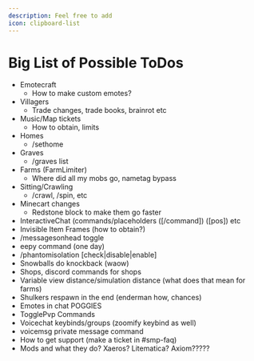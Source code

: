 ```yaml
---
description: Feel free to add
icon: clipboard-list
---
```


# Big List of Possible ToDos

* Emotecraft&#x20;
  * How to make custom emotes?
* Villagers
  * Trade changes, trade books, brainrot etc
* Music/Map tickets
  * How to obtain, limits
* Homes
  * /sethome
* Graves
  * /graves list
* Farms (FarmLimiter)
  * Where did all my mobs go, nametag bypass
* Sitting/Crawling
  * /crawl, /spin, etc
* Minecart changes
  * Redstone block to make them go faster
* InteractiveChat (commands/placeholders (\[/command]) (\[pos]) etc
* Invisible Item Frames (how to obtain?)
* /messagesonhead toggle
* eepy command (one day)
* /phantomisolation \[check|disable|enable]
* Snowballs do knockback (waow)
* Shops, discord commands for shops
* Variable view distance/simulation distance (what does that mean for farms)
* Shulkers respawn in the end (enderman how, chances)
* Emotes in chat POGGIES
* TogglePvp Commands
* Voicechat keybinds/groups (zoomify keybind as well)
* voicemsg private message command
* How to get support (make a ticket in #smp-faq)
* Mods and what they do? Xaeros? Litematica? Axiom?????
